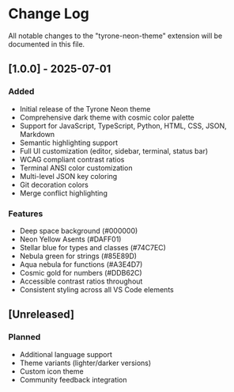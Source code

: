# Change Log

All notable changes to the "tyrone-neon-theme" extension will be documented in this file.

## [1.0.0] - 2025-07-01

### Added

- Initial release of the Tyrone Neon theme
- Comprehensive dark theme with cosmic color palette
- Support for JavaScript, TypeScript, Python, HTML, CSS, JSON, Markdown
- Semantic highlighting support
- Full UI customization (editor, sidebar, terminal, status bar)
- WCAG compliant contrast ratios
- Terminal ANSI color customization
- Multi-level JSON key coloring
- Git decoration colors
- Merge conflict highlighting

### Features

- Deep space background (#000000)
- Neon Yellow Asents (#DAFF01)
- Stellar blue for types and classes (#74C7EC)
- Nebula green for strings (#85E89D)
- Aqua nebula for functions (#A3E4D7)
- Cosmic gold for numbers (#DDB62C)
- Accessible contrast ratios throughout
- Consistent styling across all VS Code elements

## [Unreleased]

### Planned

- Additional language support
- Theme variants (lighter/darker versions)
- Custom icon theme
- Community feedback integration
